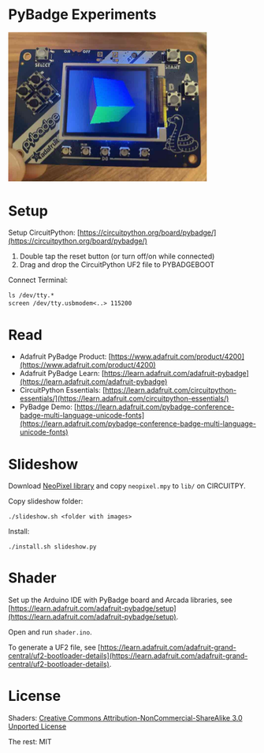 # PyBadge Experiments

<img src="cube.jpg" alt="cube ray trace" width="403"/>

# Setup

Setup CircuitPython: [https://circuitpython.org/board/pybadge/](https://circuitpython.org/board/pybadge/)

1. Double tap the reset button (or turn off/on while connected)
2. Drag and drop the CircuitPython UF2 file to PYBADGEBOOT

Connect Terminal:

    ls /dev/tty.*
    screen /dev/tty.usbmodem<..> 115200

# Read

* Adafruit PyBadge Product: [https://www.adafruit.com/product/4200](https://www.adafruit.com/product/4200)
* Adafruit PyBadge Learn: [https://learn.adafruit.com/adafruit-pybadge](https://learn.adafruit.com/adafruit-pybadge)
* CircuitPython Essentials: [https://learn.adafruit.com/circuitpython-essentials/](https://learn.adafruit.com/circuitpython-essentials/)
* PyBadge Demo: [https://learn.adafruit.com/pybadge-conference-badge-multi-language-unicode-fonts](https://learn.adafruit.com/pybadge-conference-badge-multi-language-unicode-fonts)


# Slideshow

Download [NeoPixel library](https://github.com/adafruit/Adafruit_CircuitPython_NeoPixel/releases) and copy `neopixel.mpy` to `lib/` on CIRCUITPY.

Copy slideshow folder:

    ./slideshow.sh <folder with images>

Install:

    ./install.sh slideshow.py


# Shader

Set up the Arduino IDE with PyBadge board and Arcada libraries, see [https://learn.adafruit.com/adafruit-pybadge/setup](https://learn.adafruit.com/adafruit-pybadge/setup).

Open and run `shader.ino`.

To generate a UF2 file, see [https://learn.adafruit.com/adafruit-grand-central/uf2-bootloader-details](https://learn.adafruit.com/adafruit-grand-central/uf2-bootloader-details).

# License

Shaders: [Creative Commons Attribution-NonCommercial-ShareAlike 3.0 Unported License](https://creativecommons.org/licenses/by-nc-sa/3.0/deed.en_US)

The rest: MIT
